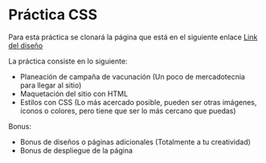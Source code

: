# Práctica CSS

Para esta práctica se clonará la página que está en el siguiente enlace [Link del diseño](https://github.com/LaunchX-InnovaccionVirtual/FrontEnd-Mision/blob/main/03%20-%20CSS/practica/landingVacunaci%C3%B3n.png)

La práctica consiste en lo siguiente:

- Planeación de campaña de vacunación (Un poco de mercadotecnia para llegar al sitio)
- Maquetación del sitio con HTML
- Estilos con CSS (Lo más acercado posible, pueden ser otras imágenes, íconos o colores, pero tiene que ser lo más cercano que puedas)

Bonus:
- Bonus de diseños o páginas adicionales (Totalmente a tu creatividad)
- Bonus de despliegue de la página 
